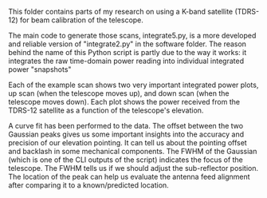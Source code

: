 This folder contains parts of my research on using a K-band satellite (TDRS-12) for beam calibration of the telescope.

The main code to generate those scans, integrate5.py, is a more developed and reliable version of "integrate2.py" in the software folder. The reason behind the name of this Python script is partly due to the way it works: it integrates the raw time-domain power reading into individual integrated power "snapshots" 

Each of the example scan shows two very important integrated power plots, up scan (when the telescope moves up), and down scan (when the telescope moves down). Each plot shows the power received from the TDRS-12 satellite as a function of the telescope's elevation.

A curve fit has been performed to the data. The offset between the two Gaussian peaks gives us some important insights into the accuracy and precision of our elevation pointing. It can tell us about the pointing offset and backlash in some mechanical components. The FWHM of the Gaussian (which is one of the CLI outputs of the script) indicates the focus of the telescope. The FWHM tells us if we should adjust the sub-reflector position. The location of the peak can help us evaluate the antenna feed alignment after comparing it to a known/predicted location.
